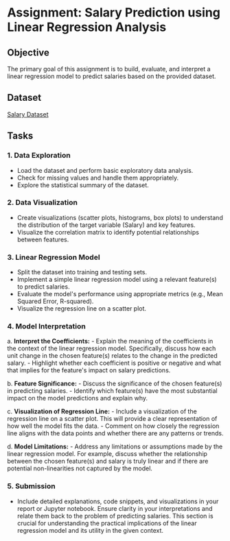 # Assignment: Salary Prediction using Linear Regression Analysis

## Objective
The primary goal of this assignment is to build, evaluate, and interpret a linear regression model to predict salaries based on the provided dataset.

## Dataset
[Salary Dataset](https://www.kaggle.com/datasets/abhishek14398/salary-dataset-simple-linear-regression?resource=download)

## Tasks

### 1. Data Exploration
   - Load the dataset and perform basic exploratory data analysis.
   - Check for missing values and handle them appropriately.
   - Explore the statistical summary of the dataset.

### 2. Data Visualization
   - Create visualizations (scatter plots, histograms, box plots) to understand the distribution of the target variable (Salary) and key features.
   - Visualize the correlation matrix to identify potential relationships between features.

### 3. Linear Regression Model
   - Split the dataset into training and testing sets.
   - Implement a simple linear regression model using a relevant feature(s) to predict salaries.
   - Evaluate the model's performance using appropriate metrics (e.g., Mean Squared Error, R-squared).
   - Visualize the regression line on a scatter plot.

### 4. Model Interpretation
   a. **Interpret the Coefficients:**
      - Explain the meaning of the coefficients in the context of the linear regression model. Specifically, discuss how each unit change in the chosen feature(s) relates to the change in the predicted salary.
      - Highlight whether each coefficient is positive or negative and what that implies for the feature's impact on salary predictions.

   b. **Feature Significance:**
      - Discuss the significance of the chosen feature(s) in predicting salaries.
      - Identify which feature(s) have the most substantial impact on the model predictions and explain why.

   c. **Visualization of Regression Line:**
      - Include a visualization of the regression line on a scatter plot. This will provide a clear representation of how well the model fits the data.
      - Comment on how closely the regression line aligns with the data points and whether there are any patterns or trends.

   d. **Model Limitations:**
      - Address any limitations or assumptions made by the linear regression model. For example, discuss whether the relationship between the chosen feature(s) and salary is truly linear and if there are potential non-linearities not captured by the model.

### 5. Submission
   - Include detailed explanations, code snippets, and visualizations in your report or Jupyter notebook. Ensure clarity in your interpretations and relate them back to the problem of predicting salaries. This section is crucial for understanding the practical implications of the linear regression model and its utility in the given context.
